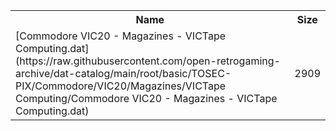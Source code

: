 <table>
<tr><th>Name</th><th>Size</th></tr>
<tr><td>[Commodore VIC20 - Magazines - VICTape Computing.dat](https://raw.githubusercontent.com/open-retrogaming-archive/dat-catalog/main/root/basic/TOSEC-PIX/Commodore/VIC20/Magazines/VICTape Computing/Commodore VIC20 - Magazines - VICTape Computing.dat)</td><td>2909</td></tr>
</table>
